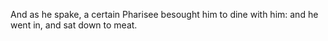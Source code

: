 And as he spake, a certain Pharisee besought him to dine with him: and he went in, and sat down to meat.
